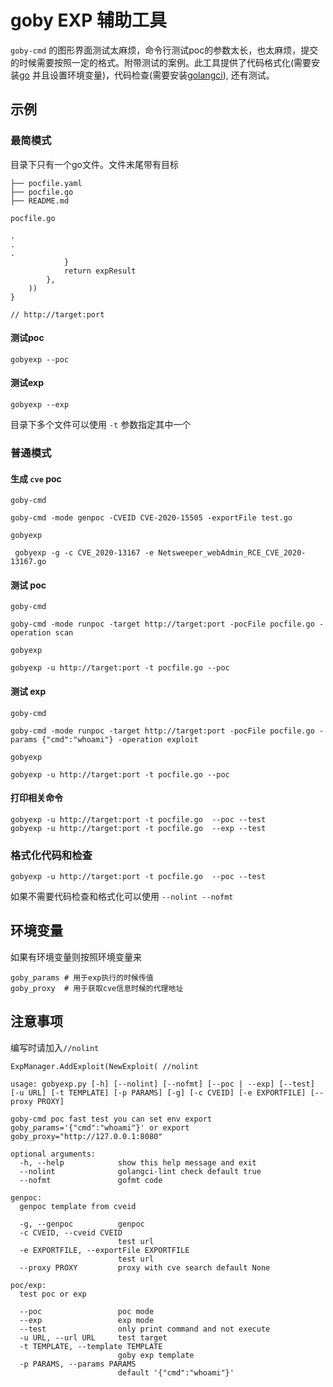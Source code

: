 # goby EXP 辅助工具



`goby-cmd` 的图形界面测试太麻烦，命令行测试poc的参数太长，也太麻烦，提交的时候需要按照一定的格式。附带测试的案例。此工具提供了代码格式化(需要安装[go](https://studygolang.com/dl) 并且设置环境变量)，代码检查(需要安装[golangci](https://golangci-lint.run/usage/install/#local-installation)), 还有测试。

## 示例

### 最简模式

目录下只有一个go文件。文件末尾带有目标

```
├── pocfile.yaml
├── pocfile.go
├── README.md
```

`pocfile.go`

```
.
.
.
			}
			return expResult
		},
	))
}

// http://target:port
```

#### 测试poc

```shell
gobyexp --poc
```

#### 测试exp

```shell
gobyexp --exp
```

目录下多个文件可以使用 `-t` 参数指定其中一个

### 普通模式

#### 生成 `cve` poc

`goby-cmd`

```
goby-cmd -mode genpoc -CVEID CVE-2020-15505 -exportFile test.go
```

`gobyexp`

```
 gobyexp -g -c CVE_2020-13167 -e Netsweeper_webAdmin_RCE_CVE_2020-13167.go
```

#### 测试 poc

`goby-cmd`

```shell
goby-cmd -mode runpoc -target http://target:port -pocFile pocfile.go -operation scan
```

`gobyexp`

```shell
gobyexp -u http://target:port -t pocfile.go --poc 
```

#### 测试 exp

`goby-cmd`

```shell
goby-cmd -mode runpoc -target http://target:port -pocFile pocfile.go -params {"cmd":"whoami"} -operation exploit
```

`gobyexp`

```shell
gobyexp -u http://target:port -t pocfile.go --poc
```

#### 打印相关命令

```
gobyexp -u http://target:port -t pocfile.go  --poc --test
gobyexp -u http://target:port -t pocfile.go  --exp --test
```

### 格式化代码和检查

```
gobyexp -u http://target:port -t pocfile.go  --poc --test
```

如果不需要代码检查和格式化可以使用 `--nolint --nofmt ` 

## 环境变量

如果有环境变量则按照环境变量来

```
goby_params # 用于exp执行的时候传值
goby_proxy  # 用于获取cve信息时候的代理地址
```

## 注意事项
编写时请加入`//nolint`
```shell script
ExpManager.AddExploit(NewExploit( //nolint
```


```shell script
usage: gobyexp.py [-h] [--nolint] [--nofmt] [--poc | --exp] [--test] [-u URL] [-t TEMPLATE] [-p PARAMS] [-g] [-c CVEID] [-e EXPORTFILE] [--proxy PROXY]

goby-cmd poc fast test you can set env export goby_params='{"cmd":"whoami"}' or export goby_proxy="http://127.0.0.1:8080"

optional arguments:
  -h, --help            show this help message and exit
  --nolint              golangci-lint check default true
  --nofmt               gofmt code

genpoc:
  genpoc template from cveid

  -g, --genpoc          genpoc
  -c CVEID, --cveid CVEID
                        test url
  -e EXPORTFILE, --exportFile EXPORTFILE
                        test url
  --proxy PROXY         proxy with cve search default None

poc/exp:
  test poc or exp

  --poc                 poc mode
  --exp                 exp mode
  --test                only print command and not execute
  -u URL, --url URL     test target
  -t TEMPLATE, --template TEMPLATE
                        goby exp template
  -p PARAMS, --params PARAMS
                        default '{"cmd":"whoami"}'

```